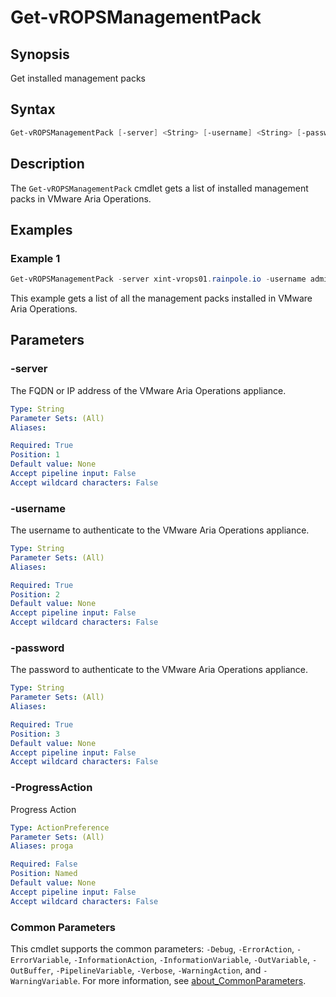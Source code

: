 # Get-vROPSManagementPack

## Synopsis

Get installed management packs

## Syntax

```powershell
Get-vROPSManagementPack [-server] <String> [-username] <String> [-password] <String> [-ProgressAction <ActionPreference>] [<CommonParameters>]
```

## Description

The `Get-vROPSManagementPack` cmdlet gets a list of installed management packs in VMware Aria Operations.

## Examples

### Example 1

```powershell
Get-vROPSManagementPack -server xint-vrops01.rainpole.io -username admin -password VMw@re1!
```

This example gets a list of all the management packs installed in VMware Aria Operations.

## Parameters

### -server

The FQDN or IP address of the VMware Aria Operations appliance.

```yaml
Type: String
Parameter Sets: (All)
Aliases:

Required: True
Position: 1
Default value: None
Accept pipeline input: False
Accept wildcard characters: False
```

### -username

The username to authenticate to the VMware Aria Operations appliance.

```yaml
Type: String
Parameter Sets: (All)
Aliases:

Required: True
Position: 2
Default value: None
Accept pipeline input: False
Accept wildcard characters: False
```

### -password

The password to authenticate to the VMware Aria Operations appliance.

```yaml
Type: String
Parameter Sets: (All)
Aliases:

Required: True
Position: 3
Default value: None
Accept pipeline input: False
Accept wildcard characters: False
```

### -ProgressAction

Progress Action

```yaml
Type: ActionPreference
Parameter Sets: (All)
Aliases: proga

Required: False
Position: Named
Default value: None
Accept pipeline input: False
Accept wildcard characters: False
```

### Common Parameters

This cmdlet supports the common parameters: `-Debug`, `-ErrorAction`, `-ErrorVariable`, `-InformationAction`, `-InformationVariable`, `-OutVariable`, `-OutBuffer`, `-PipelineVariable`, `-Verbose`, `-WarningAction`, and `-WarningVariable`. For more information, see [about_CommonParameters](http://go.microsoft.com/fwlink/?LinkID=113216).
